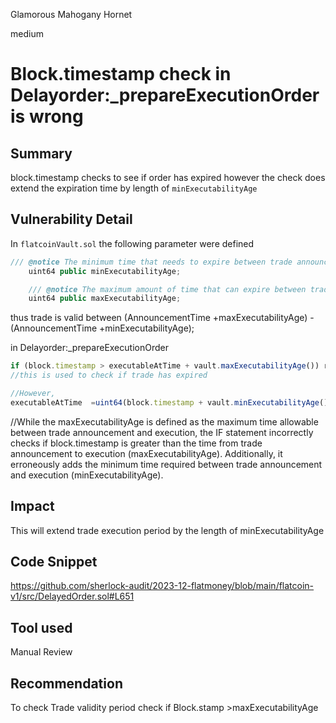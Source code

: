 Glamorous Mahogany Hornet

medium

# Block.timestamp check in  Delayorder:_prepareExecutionOrder is wrong

## Summary
block.timestamp checks to see if order has expired however the check does extend the expiration time by length of `minExecutabilityAge`

## Vulnerability Detail
In `flatcoinVault.sol` the following parameter were defined
```javascript
/// @notice The minimum time that needs to expire between trade announcement and execution.
    uint64 public minExecutabilityAge;

    /// @notice The maximum amount of time that can expire between trade announcement and execution.
    uint64 public maxExecutabilityAge;
```
thus trade is valid between (AnnouncementTime +maxExecutabilityAge) - (AnnouncementTime +minExecutabilityAge);

in Delayorder:_prepareExecutionOrder 

```javascript
if (block.timestamp > executableAtTime + vault.maxExecutabilityAge()) revert FlatcoinErrors.OrderHasExpired();
//this is used to check if trade has expired

//However, 
executableAtTime  =uint64(block.timestamp + vault.minExecutabilityAge());

```
//While the maxExecutabilityAge is defined as the maximum time allowable between trade announcement and execution, the IF statement incorrectly checks if block.timestamp is greater than the time from trade announcement to execution (maxExecutabilityAge). Additionally, it erroneously adds the minimum time required between trade announcement and execution (minExecutabilityAge).

## Impact
This will extend trade execution period by the length of minExecutabilityAge

## Code Snippet
https://github.com/sherlock-audit/2023-12-flatmoney/blob/main/flatcoin-v1/src/DelayedOrder.sol#L651

## Tool used

Manual Review

## Recommendation
To check Trade validity period check if Block.stamp >maxExecutabilityAge
